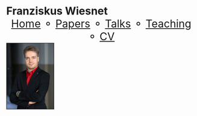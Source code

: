 <h1>
Franziskus Wiesnet
<span style="text-align: center; font-weight: normal; float: right;">
  <a class="current" href="index.html">Home</a> &#9900;
  <a href="publications.html">Papers</a> &#9900;
  <a href="talks.html">Talks</a> &#9900;
  <a href="teaching.html">Teaching</a> &#9900;
  <a href="cv.html">CV</a>
  </span>
</h1>

 <img style="float: left; margin: 0 10px 10px 0;" alt="me" src="me.jpg" width="125" height="175" border=1 />
